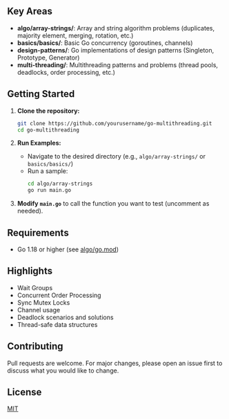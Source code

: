 
## Key Areas

- **algo/array-strings/**: Array and string algorithm problems (duplicates, majority element, merging, rotation, etc.)
- **basics/basics/**: Basic Go concurrency (goroutines, channels)
- **design-patterns/**: Go implementations of design patterns (Singleton, Prototype, Generator)
- **multi-threading/**: Multithreading patterns and problems (thread pools, deadlocks, order processing, etc.)

## Getting Started

1. **Clone the repository:**
    ```sh
    git clone https://github.com/yourusername/go-multithreading.git
    cd go-multithreading
    ```

2. **Run Examples:**
    - Navigate to the desired directory (e.g., `algo/array-strings/` or `basics/basics/`)
    - Run a sample:
        ```sh
        cd algo/array-strings
        go run main.go
        ```

3. **Modify `main.go`** to call the function you want to test (uncomment as needed).

## Requirements

- Go 1.18 or higher (see [algo/go.mod](algo/go.mod))

## Highlights

- Wait Groups
- Concurrent Order Processing
- Sync Mutex Locks
- Channel usage
- Deadlock scenarios and solutions
- Thread-safe data structures

## Contributing

Pull requests are welcome. For major changes, please open an issue first to discuss what you would like to change.

## License

[MIT](LICENSE)